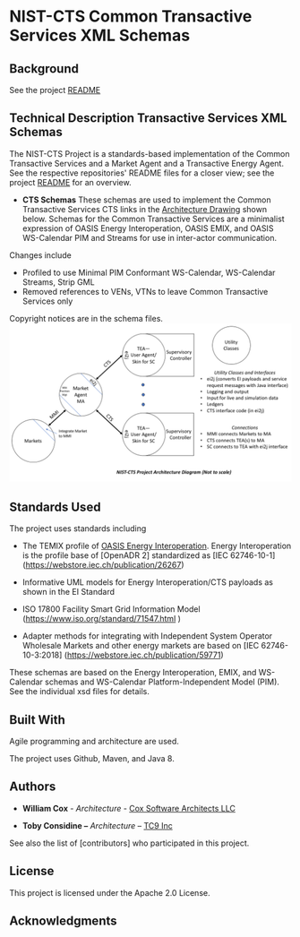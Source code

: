 NIST-CTS Common Transactive Services XML Schemas
================================================

Background
----------

See the project [README](../README.md)

Technical Description Transactive Services XML Schemas
------------------------------------------------------

The NIST-CTS Project is a standards-based implementation of the Common
Transactive Services and a Market Agent and a Transactive Energy Agent. See the
respective repositories' README files for a closer view; see the project [README](../README.md) for an overview.

-   **CTS Schemas** These schemas are used to implement the Common Transactive
    Services CTS links in the [Architecture Drawing](../../Architecture.png) shown below. Schemas for the Common Transactive Services are a minimalist expression of OASIS Energy Interoperation, OASIS EMIX, and OASIS WS-Calendar PIM and Streams for use in inter-actor communication.

Changes include
-   Profiled to use Minimal PIM Conformant WS-Calendar, WS-Calendar Streams, Strip GML
-   Removed references to VENs, VTNs to leave Common Transactive Services only

Copyright notices are in the schema files.
![Architecture Drawing](../../Architecture.png)

Standards Used
--------------

The project uses standards including

-   The TEMIX profile of [OASIS Energy
    Interoperation](https://docs.oasis-open.org/energyinterop/ei/v1.0/os/).
    Energy Interoperation is the profile base of [OpenADR 2] standardized as
    [IEC 62746-10-1] (<https://webstore.iec.ch/publication/26267>)

-   Informative UML models for Energy Interoperation/CTS payloads as shown in
    the EI Standard

-   ISO 17800 Facility Smart Grid Information Model
    (<https://www.iso.org/standard/71547.html> )

-   Adapter methods for integrating with Independent System Operator Wholesale
    Markets and other energy markets are based on [IEC 62746-10-3:2018]
    (<https://webstore.iec.ch/publication/59771>)

These schemas are based on the Energy Interoperation, EMIX, and WS-Calendar
schemas and WS-Calendar Platform-Independent Model (PIM). See the individual xsd
files for details.

Built With
----------

Agile programming and architecture are used.

The project uses Github, Maven, and Java 8.

Authors
-------

-   **William Cox** - *Architecture* - [Cox Software Architects
    LLC](http://coxsoftwarearchitects.com/)

-   **Toby Considine –** *Architecture* – [TC9 Inc](http://www.tc9.com/)

See also the list of [contributors] who participated in this project.

License
-------

This project is licensed under the Apache 2.0 License.

Acknowledgments
---------------
